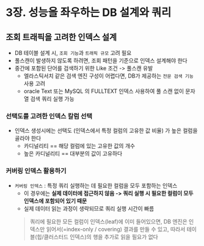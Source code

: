 # 3장. 성능을 좌우하는 DB 설계와 쿼리
## 조회 트래픽을 고려한 인덱스 설계
- DB 테이블 설계 시, `조회 기능`과 `트래픽 규모` 고려 필요
- 풀스캔이 발생하지 않도록 하려면, 조회 패턴을 기준으로 인덱스 설계해야 한다
- 중간에 포함된 단어를 검색하기 위한 Like 조건 -> 풀스캔 유발
  - 엘라스틱서치 같은 검색 엔진 구성이 어렵다면, DB가 제공하는 `전문 검색 기능` 사용 고려
  - oracle Text 또는 MySQL 의 FULLTEXT 인덱스 사용하여 풀 스캔 없이 문자열 검색 쿼리 실행 가능

### 선택도를 고려한 인덱스 칼럼 선택
- 인덱스 생성시에는 선택도 (인덱스에서 특정 컬럼의 고유한 값 비율) 가 높은 컬럼을 골라야 한다
  - 카디널리티 == 해당 컬럼에 있는 고유한 값의 개수
  - 높은 카디널리티 == 대부분의 값이 고유하다

### 커버링 인덱스 활용하기
- `커버링 인덱스` : 특정 쿼리 실행하는 데 필요한 컬럼을 모두 포함하는 인덱스
  - 이 경우에는 **실제 데이터에 접근하지 않음 -> 쿼리 실행 시 필요한 컬럼이 모두 인덱스에 포함되어 있기 때문**
  - 실제 데이터 읽는 과정이 생략되므로 쿼리 실행 시간이 빠름
  > 쿼리에 필요한 모든 컬럼이 인덱스(leaf)에 이미 들어있으면, DB 엔진은 인덱스만 읽어서(=index-only / covering) 결과를 만들 수 있고, 따라서 테이블(힙/클러스터드 인덱스)의 행을 추가로 읽을 필요가 없다